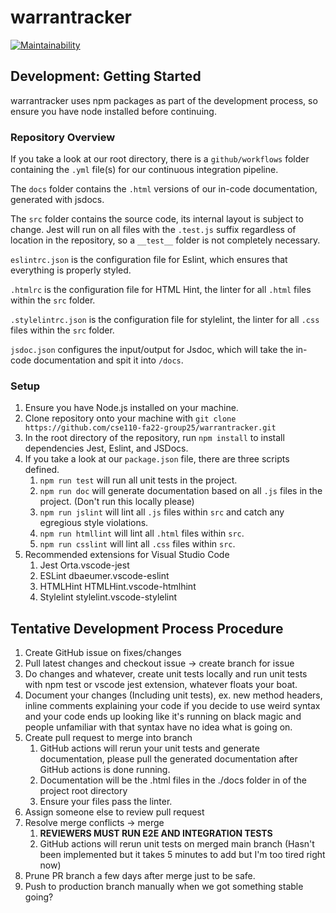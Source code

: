 # warrantracker

[![Maintainability](https://api.codeclimate.com/v1/badges/a9822f1d8f989e320345/maintainability)](https://codeclimate.com/github/cse110-fa22-group25/warrantracker/maintainability)

## Development: Getting Started

warrantracker uses npm packages as part of the development process, so ensure you have
node installed before continuing.

### Repository Overview

If you take a look at our root directory, there is a `github/workflows` folder containing the `.yml`
file(s) for our continuous integration pipeline.

The `docs` folder contains the `.html` versions of our in-code documentation, generated with jsdocs.

The `src` folder contains the source code, its internal layout is subject to change.
Jest will run on all files with the `.test.js` suffix regardless of location in the repository, so a `__test__` folder is not completely necessary.

`eslintrc.json` is the configuration file for Eslint, which ensures that everything is properly styled.

`.htmlrc` is the configuration file for HTML Hint, the linter for all `.html` files within the `src` folder.

`.stylelintrc.json` is the configuration file for stylelint, the linter for all `.css` files within the `src` folder.

`jsdoc.json` configures the input/output for Jsdoc, which will take the in-code documentation and spit it into `/docs`.

### Setup

1. Ensure you have Node.js installed on your machine.
2. Clone repository onto your machine with `git clone https://github.com/cse110-fa22-group25/warrantracker.git`
3. In the root directory of the repository, run `npm install` to install dependencies Jest, Eslint, and JSDocs.
4. If you take a look at our `package.json` file, there are three scripts defined.
   1. `npm run test` will run all unit tests in the project.
   2. `npm run doc` will generate documentation based on all `.js` files in the project. (Don't run this locally please)
   3. `npm run jslint` will lint all `.js` files within `src` and catch any egregious style violations.
   4. `npm run htmllint` will lint all `.html` files within `src`.
   5. `npm run csslint` will lint all `.css` files within `src`.
5. Recommended extensions for Visual Studio Code
   1. Jest Orta.vscode-jest
   2. ESLint dbaeumer.vscode-eslint
   3. HTMLHint HTMLHint.vscode-htmlhint
   4. Stylelint stylelint.vscode-stylelint

## Tentative Development Process Procedure

1. Create GitHub issue on fixes/changes
2. Pull latest changes and checkout issue -> create branch for issue
3. Do changes and whatever, create unit tests locally and run unit tests with npm test or vscode jest extension, whatever floats your boat.
4. Document your changes (Including unit tests), ex. new method headers, inline comments explaining your code if you decide to use weird syntax and your code ends up looking like it's running on black magic and people unfamiliar with that syntax have no idea what is going on.
5. Create pull request to merge into branch
   1. GitHub actions will rerun your unit tests and generate documentation, please pull the generated documentation after GitHub actions is done running.
   2. Documentation will be the .html files in the ./docs folder in of the project root directory
   3. Ensure your files pass the linter.
6. Assign someone else to review pull request
7. Resolve merge conflicts -> merge
   1. **REVIEWERS MUST RUN E2E AND INTEGRATION TESTS**
   2. GitHub actions will rerun unit tests on merged main branch (Hasn't been implemented but it takes 5 minutes to add but I'm too tired right now)
8. Prune PR branch a few days after merge just to be safe.
9.  Push to production branch manually when we got something stable going?
